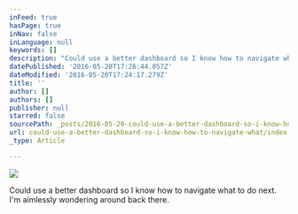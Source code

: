 ```yaml
---
inFeed: true
hasPage: true
inNav: false
inLanguage: null
keywords: []
description: "Could use a better dashboard so I know how to navigate what to do next. I'm aimlessly wondering around back there."
datePublished: '2016-05-20T17:26:44.057Z'
dateModified: '2016-05-20T17:24:17.279Z'
title: ''
author: []
authors: []
publisher: null
starred: false
sourcePath: _posts/2016-05-20-could-use-a-better-dashboard-so-i-know-how-to-navigate-what.md
url: could-use-a-better-dashboard-so-i-know-how-to-navigate-what/index.html
_type: Article

---
```

![](https://the-grid-user-content.s3-us-west-2.amazonaws.com/114db62b-aa55-44ca-96d5-98c9e3c79e70.jpg)

Could use a better dashboard so I know how to navigate what to do next. I'm aimlessly wondering around back there.